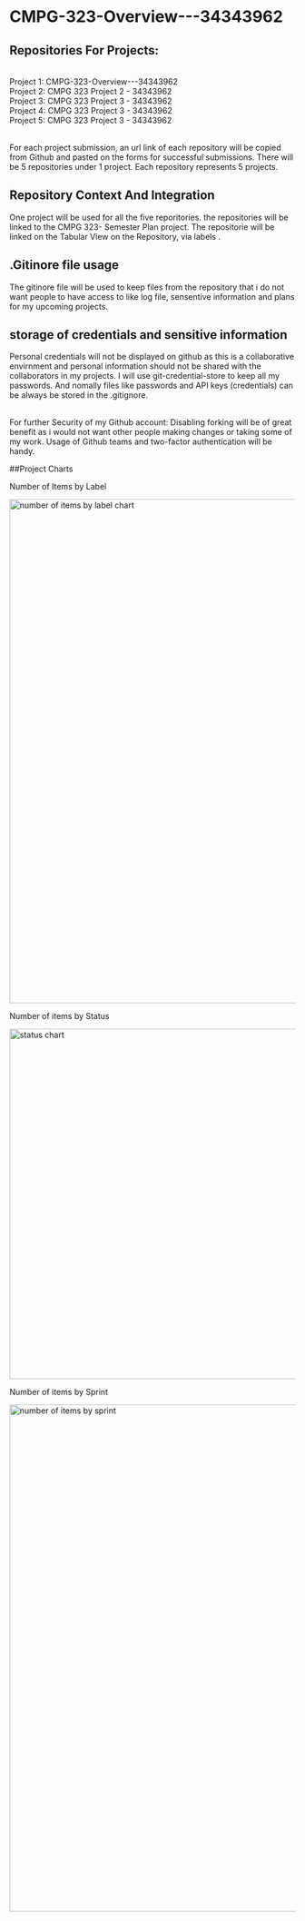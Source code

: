 # CMPG-323-Overview---34343962



## Repositories For Projects:
<br />  Project 1: CMPG-323-Overview---34343962
<br />  Project 2: CMPG 323 Project 2 - 34343962
<br /> Project 3: CMPG 323 Project 3 - 34343962
<br /> Project 4: CMPG 323 Project 3 - 34343962
<br /> Project 5: CMPG 323 Project 3 - 34343962

<br /> For each project submission, an url link of each repository will be copied from Github and pasted on the forms for successful submissions. There will be 5 repositories under 1 project. Each repository represents 5 projects.

## Repository Context And Integration
One project will be used for all the five reporitories. the repositories will be linked to the CMPG 323- Semester Plan project. The repositorie will be linked on the Tabular View on the Repository, via labels .



## .Gitinore file usage
The gitinore file will be used to keep files from the repository that i do not want people to have access to like log file, sensentive information and plans for my upcoming projects. 


## storage of credentials and sensitive information
Personal credentials will not be displayed on github as this is a collaborative envirnment and personal information should not be shared with the collaborators in my projects. I will use git-credential-store to keep all my passwords. And nomally files like passwords and API keys (credentials)
can be always be stored in the .gitignore.

<br />For further Security of my Github account:
Disabling forking will be of great benefit as i would not want other people making changes or taking some of my work. Usage of Github teams and two-factor authentication will be handy.

##Project Charts

Number of Items by Label

<img width="888" alt="number of items by label chart" src="https://user-images.githubusercontent.com/91874692/202673912-9b1edd55-e409-47b5-9b04-771812cf3633.png">


Number of items by Status 

<img width="617" alt="status chart" src="https://user-images.githubusercontent.com/91874692/202674050-3b9b2417-998d-48cf-881f-82411ebbded4.png">


Number of items by Sprint

<img width="893" alt="number of items by sprint" src="https://user-images.githubusercontent.com/91874692/202674127-0521739f-df92-4fb1-bd16-dd9bdcb6185f.png">



